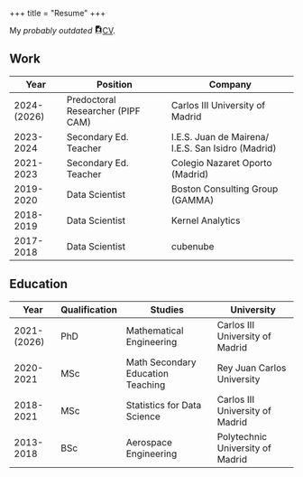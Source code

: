+++
title = "Resume"
+++

My *probably outdated* <a href="/resume.pdf" target="_blank"><svg width="1em" height="1em" viewBox="0 0 16 16" class="bi bi-file-earmark-person-fill" fill="currentColor" xmlns="http://www.w3.org/2000/svg"><path fill-rule="evenodd" d="M2 2a2 2 0 0 1 2-2h5.293A1 1 0 0 1 10 .293L13.707 4a1 1 0 0 1 .293.707V14a2 2 0 0 1-2 2H4a2 2 0 0 1-2-2V2zm7.5 1.5v-2l3 3h-2a1 1 0 0 1-1-1zM11 8a3 3 0 1 1-6 0 3 3 0 0 1 6 0zm2 5.755S12 12 8 12s-5 1.755-5 1.755V14a1 1 0 0 0 1 1h8a1 1 0 0 0 1-1v-.245z"/></svg>CV</a>.



## Work

Year | Position | Company
-----|-------|--------
2024-(2026) | Predoctoral Researcher (PIPF CAM) | Carlos III University of Madrid
2023-2024 | Secondary Ed. Teacher | I.E.S. Juan de Mairena/ I.E.S. San Isidro (Madrid)
2021-2023 | Secondary Ed. Teacher | Colegio Nazaret Oporto (Madrid)
2019-2020 | Data Scientist | Boston Consulting Group (GAMMA)
2018-2019 | Data Scientist | Kernel Analytics
2017-2018 | Data Scientist | cubenube

## Education

Year | Qualification | Studies | University
-----|-------|--------|---------
2021-(2026) | PhD | Mathematical Engineering | Carlos III University of Madrid
2020-2021 | MSc | Math Secondary Education Teaching | Rey Juan Carlos University
2018-2021 | MSc | Statistics for Data Science | Carlos III University of Madrid
2013-2018 | BSc | Aerospace Engineering | Polytechnic University of Madrid

